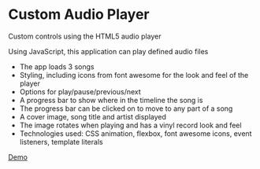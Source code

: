 # Custom Audio Player

Custom controls using the HTML5 audio player

Using JavaScript, this application can play defined audio files

* The app loads 3 songs
* Styling, including icons from font awesome for the look and feel of the player
* Options for play/pause/previous/next
* A progress bar to show where in the timeline the song is
* The progress bar can be clicked on to move to any part of a song
* A cover image, song title and artist displayed
* The image rotates when playing and has a vinyl record look and feel
* Technologies used: CSS animation, flexbox, font awesome icons, event listeners, template literals

[Demo](https://rawcdn.githack.com/mecramer/custom-audio-player/17543071e8461ad01ba0f6587a7f9d39da9cdded/index.html)
